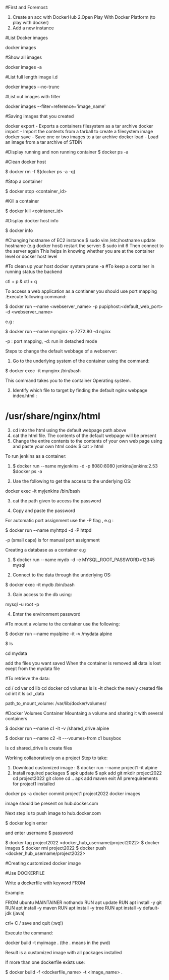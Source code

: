 #First and Foremost: 
1. Create an acc with DockerHub
2.Open Play With Docker Platform (to play with docker)
3. Add a new instance

#List Docker images

docker images

#Show all images

docker images -a

#List full length image i.d

docker images --no-trunc

#List out images with filter

docker images --fliter=reference='image_name'

#Saving images that you created

docker export - Exports a containers filesystem as a tar archive
docker import - Import the contents from a tarball to create a filesystem image
docker save - Save one or two images to a tar archive 
docker load - Load an image from a tar archive of STDIN

#Display running and non running container
$ docker ps -a

#Clean docker host

$ docker rm -f $(docker ps -a -q)

#Stop a container

$ docker stop <container_id>

#Kill a container

$ docker kill <cointaner_id>

#Display docker host info

$ docker info

#Changing hostname of EC2 instance
$ sudo vim /etc/hostname
update hostname (e.g docker host)
restart the server: 
$ sudo init 6
Then connect to the server again
This helps in knowing whether you are at the container level or docker host level

#To clean up your host
docker system prune -a
#To keep a container in running status the backend

ctl + p & ctl + q

To access a web application as a contianer you should use port mapping .Execute following command:

$ docker run --name <websitename> <webserver_name> -p pupiphost:<default_web_port> -d <webserver_name>
  
  e.g : 
  
  $ docker run --name mynginx -p 7272:80 -d nginx
  
  -p : port mapping, -d: run in detached mode
  
  Steps to change the default webbage of a webserver:
  
  1. Go to the underlying system of the container using the command:
  
  $ docker exec -it mynginx /bin/bash 
  
  This command takes you to the container Operating system.
  
  2. Identify which file to target by finding the default nginx webpage index.html :
  
  # /usr/share/nginx/html
  
  3. cd into the html using the default webpage path above 
  4. cat the html file. The contents of the default webpage will be present
  5. Change the entire contents to the contents of your own web page using  and paste your own html code: 
   $ cat > html
  
  To run jenkins as a container:
 1. $ docker run --name myjenkins -d -p 8080:8080 jenkins/jenkins:2.53
  $docker ps -a
  
 2. Use the following to get the access to the underlying OS:
  
  docker exec -it myjenkins /bin/bash
  
  3. cat the path given to access the password
  
  4. Copy and paste the password 
  
  For automatic port assignment use the -P flag , e.g :
  
  $ docker run --name myhttpd -d -P httpd
  
  -p (small caps) is for manual port assignment
  
  Creating a database as a container e.g
  
  1. $ docker run --name mydb -d -e MYSQL_ROOT_PASSWORD=12345 mysql
  
  2. Connect to the data through the underlying OS:
  
  $ docker exec -it mydb /bin/bash
  
  3. Gain access to the db using:
  
  mysql -u root -p
  
  4. Enter the environment password
  
  #To mount a volume to the container use the following:
  
  $ docker run --name myalpine -it -v /mydata alpine
  
 $ ls
  
  cd mydata
  
  add the files you want saved
  When the container is removed all data is lost exept from the mydata file
  
  #To retrieve the data:
  
  cd /
  cd var
  cd lib
  cd docker
  cd volumes
  ls
  ls -lt
  check the newly created file
  cd int it
  ls
  cd _data
  
 path_to_mount_volume:          /var/lib/docker/volumes/
  
  #Docker Volumes Container
  Mountaing a volume and sharing it with several containers
  
  $ docker run --name c1 -it -v /shared_drive alpine
  
  $ docker run --name c2 -it ---voumes-from c1 busybox
  
  ls 
  cd shared_drive
  ls
  create files
  
  Working collaboratively on a project
  Step to take:
  
  1. Download customized image :
  $ docker run --name project1 -it alpine
  2. Install required packages
  $ apk update
  $ apk add git
  mkdir project2022
  cd project2022
  git clone 
  cd ..
  apk add maven
  exit 
  All prerequirements for project1 installed
  
  docker ps -a
  docker commit project1 project2022
  docker images
  
  image should be present on hub.docker.com
  
  Next step is to push image to hub.docker.com
  
  $ docker login enter
  
  and enter username $ password
  
  $ docker tag project2022 <docker_hub_username/project2022>
  $ docker images
  $ docker rmi project2022
  $ docker push <docker_hub_username/project2022>
  
  #Creating customized docker image
  
  #Use DOCKERFILE
  
  Write a dockerfile with keyword FROM
  
  Example:
  
  FROM ubuntu
  MAINTAINER nothando
  RUN apt update
  RUN apt install -y git 
  RUN apt install -y maven
  RUN apt install -y tree
  RUN apt install -y default-jdk   (java)
  
  crl+ C / save and quit (:wq!)
  
  Execute the command:
  
  docker build -t myimage .   (the . means in the pwd)
  
  Result is a customized image with all packages installed
  
  If more than one dockerfile exists use:
  
  $ docker build -f <dockerfile_name> -t <image_name> .
  
  
  
  
  
 
  
  
  
  
  
  

